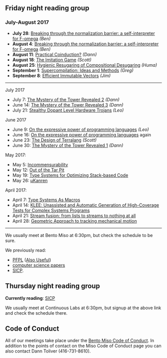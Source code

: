 ## Friday night reading group

### July-August 2017
* **July 28**: [Breaking through the normalization barrier: a self-interpreter for F-omega](https://github.com/CompSciCabal/SMRTYPRTY/issues/52) _(Ben)_
* **August 4**: [Breaking through the normalization barrier: a self-interpreter for F-omega](https://github.com/CompSciCabal/SMRTYPRTY/issues/52) _(Ben)_
* **August 11**: [Practical Coinduction?](https://github.com/CompSciCabal/SMRTYPRTY/issues/26) _(Dann)_
* **August 18**: [The Imitation Game](https://github.com/CompSciCabal/SMRTYPRTY/issues/45) _(Scott)_
* **August 25**: [Hygienic Resugaring of Compositional Desugaring](https://github.com/CompSciCabal/SMRTYPRTY/issues/61) _(Huma)_
* **September 1**: [Supercompilation: Ideas and Methods](https://github.com/CompSciCabal/SMRTYPRTY/issues/63) _(Greg)_
* **September 8**: [Efficient Immutable Vectors](https://github.com/CompSciCabal/SMRTYPRTY/issues/40) _(Jim)_


---------------------------

July 2017
* July 7: [The Mystery of the Tower Revealed 2](https://github.com/CompSciCabal/SMRTYPRTY/issues/11) _(Dann)_
* June 14: [The Mystery of the Tower Revealed 3](https://github.com/CompSciCabal/SMRTYPRTY/issues/11) _(Dann)_
* July 21: [Stealthy Dopant Level Hardware Trojans](http://sharps.org/wp-content/uploads/BECKER-CHES.pdf) _(Leo)_

June 2017
* June 9: [On the expressive power of programming languages](http://www.sciencedirect.com/science/article/pii/016764239190036W) _(Leo)_
* June 16: [On the expressive power of programming languages](http://www.sciencedirect.com/science/article/pii/016764239190036W) again
* June 23: [The Design of Terralang](http://terralang.org/snapl-devito.pdf) _(Scott)_
* June 30: [The Mystery of the Tower Revealed 1](https://github.com/CompSciCabal/SMRTYPRTY/issues/11) _(Dann)_

May 2017:
* May 5: [Incommensurability](http://www.dreamsongs.com/Files/Incommensurability.pdf)
* May 12: [Out of the Tar Pit](https://github.com/papers-we-love/papers-we-love/blob/master/design/out-of-the-tar-pit.pdf)
* May 19: [Type Systems for Optimizing Stack-based Code](http://set.ee/publications/bytecode07.pdf)
* May 26: [μKanren](http://webyrd.net/scheme-2013/papers/HemannMuKanren2013.pdf)

April 2017:
* April 7: [Type Systems As Macros](http://www.ccs.neu.edu/home/stchang/pubs/ckg-popl2017.pdf)
* April 14: [KLEE: Unassisted and Automatic Generation of High-Coverage Tests for Complex Systems Programs](https://www.doc.ic.ac.uk/~cristic/papers/klee-osdi-08.pdf)
* April 21: [Stream fusion: from lists to streams to nothing at all](http://fun.cs.tufts.edu/stream-fusion.pdf)
* April 28: [Geometric Approach to tracking mechanical motion](http://authors.library.caltech.edu/28008/1/97-03.pdf)

------------------------------

We usually meet at Bento Miso at 6:30pm, but check the schedule to be sure.

We previously read:
* [PFPL](https://github.com/CompSciCabal/SMRTYPRTY/wiki/Reading-Schedule!-PFPL) ([Also Useful](https://github.com/CompSciCabal/SMRTYPRTY/wiki/PFPL-And-Related-Arcana))
* [computer science papers](https://github.com/CompSciCabal/SMRTYPRTY/wiki/Reading-Schedule!-Papers-2015)
* [SICP](https://github.com/CompSciCabal/SMRTYPRTY/wiki/Reading-Schedule!-SICP-Mark-I).

## Thursday night reading group

**Currently reading**: [SICP](https://www.meetup.com/SICP-TO/)

We usually meet at Continuous Labs at 6:30pm, but signup at the above link and check the schedule there.

## Code of Conduct

All of our meetings take place under the [Bento Miso Code of Conduct](https://bentomiso.zendesk.com/hc/en-us/articles/201812303-Code-of-Conduct). In addition to the points of contact on the Miso Code of Conduct page you can also contact Dann Toliver (416-731-8610).
